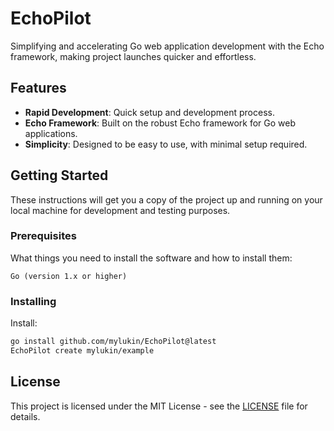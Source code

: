 
# EchoPilot

Simplifying and accelerating Go web application development with the Echo framework, making project launches quicker and effortless.

## Features

- **Rapid Development**: Quick setup and development process.
- **Echo Framework**: Built on the robust Echo framework for Go web applications.
- **Simplicity**: Designed to be easy to use, with minimal setup required.

## Getting Started

These instructions will get you a copy of the project up and running on your local machine for development and testing purposes.

### Prerequisites

What things you need to install the software and how to install them:

```
Go (version 1.x or higher)
```

### Installing

Install:

```bash
go install github.com/mylukin/EchoPilot@latest
EchoPilot create mylukin/example
```

## License

This project is licensed under the MIT License - see the [LICENSE](LICENSE) file for details.
